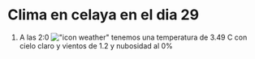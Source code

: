 # Clima en celaya en el dia 29

1. A las 2:0 !["icon weather"](http://openweathermap.org/img/w/01n.png) tenemos una temperatura de 3.49 C con cielo claro y  vientos de 1.2 y nubosidad al 0%
